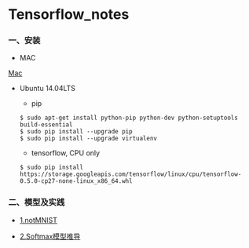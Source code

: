 # Tensorflow_notes

### 一、安装

- MAC

[Mac](./tensorflow_setup_note.md)

- Ubuntu 14.04LTS
    
    - pip
    ```linux
    $ sudo apt-get install python-pip python-dev python-setuptools build-essential
    $ sudo pip install --upgrade pip
    $ sudo pip install --upgrade virtualenv
    ```
    - tensorflow, CPU only
    
    ```linux
    $ sudo pip install https://storage.googleapis.com/tensorflow/linux/cpu/tensorflow-0.5.0-cp27-none-linux_x86_64.whl
    ```
 

### 二、模型及实践

- [1.notMNIST](notMNIST.ipynb)

- [2.Softmax模型推导](Softmax_model.ipynb)


